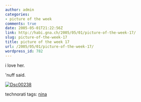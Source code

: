 ```yaml
---
author: admin
categories:
- picture of the week
comments: true
date: 2005-05-01T21:22:56Z
link: http://habi.gna.ch/2005/05/01/picture-of-the-week-17/
slug: picture-of-the-week-17
title: picture of the week 17
url: /2005/05/01/picture-of-the-week-17/
wordpress_id: 782
---
```


i love her.
  
'nuff said.



[![Dsc00238](http://habi.gna.ch/blog/images/DSC00238-tm.jpg)](http://habi.gna.ch/blog/images/DSC00238.jpg)


technorati tags: [nina](http://technorati.com/tag/nina)
